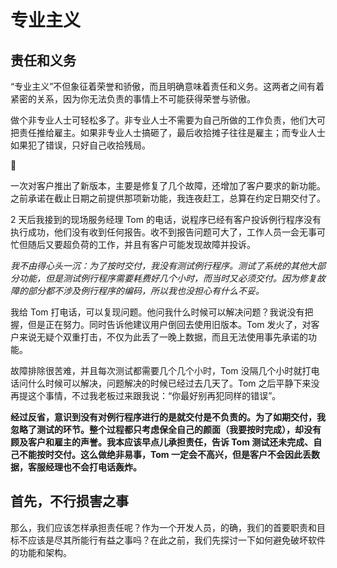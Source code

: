 # 专业主义

## 责任和义务

“专业主义”不但象征着荣誉和骄傲，而且明确意味着责任和义务。这两者之间有着紧密的关系，因为你无法负责的事情上不可能获得荣誉与骄傲。

做个非专业人士可轻松多了。非专业人士不需要为自己所做的工作负责，他们大可把责任推给雇主。如果非专业人士搞砸了，最后收拾摊子往往是雇主；而专业人士如果犯了错误，只好自己收拾残局。

🌰

一次对客户推出了新版本，主要是修复了几个故障，还增加了客户要求的新功能。之前承诺在截止日期之前提供那项新功能，我连夜赶工，总算在约定日期交付了。

2 天后我接到的现场服务经理 Tom 的电话，说程序已经有客户投诉例行程序没有执行成功，他们没有收到任何报告。收不到报告问题可大了，工作人员一会无事可忙但随后又要超负荷的工作，并且有客户可能发现故障并投诉。

*我不由得心头一沉：为了按时交付，我没有测试例行程序。测试了系统的其他大部分功能，但是测试例行程序需要耗费好几个小时，而当时又必须交付。因为修复故障的部分都不涉及例行程序的编码，所以我也没担心有什么不妥。*

我给 Tom 打电话，可以复现问题。他问我什么时候可以解决问题？我说没有把握，但是正在努力。同时告诉他建议用户倒回去使用旧版本。Tom 发火了，对客户来说无疑个双重打击，不仅为此丢了一晚上数据，而且无法使用事先承诺的功能。

故障排除很苦难，并且每次测试都需要几个几个小时，Tom 没隔几个小时就打电话问什么时候可以解决，问题解决的时候已经过去几天了。Tom 之后平静下来没再提这个事情，不过我老板过来跟我说：“你最好别再犯同样的错误”。

**经过反省，意识到没有对例行程序进行的是就交付是不负责的。为了如期交付，我忽略了测试的环节。整个过程都只考虑保全自己的颜面（我要按时完成），却没有顾及客户和雇主的声誉。我本应该早点儿承担责任，告诉 Tom 测试还未完成、自己不能按时交付。这么做绝非易事，Tom 一定会不高兴，但是客户不会因此丢数据，客服经理也不会打电话轰炸。**

## 首先，不行损害之事

那么，我们应该怎样承担责任呢？作为一个开发人员，的确，我们的首要职责和目标不应该是尽其所能行有益之事吗？在此之前，我们先探讨一下如何避免破坏软件的功能和架构。
